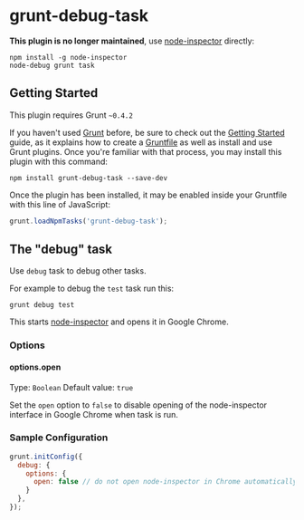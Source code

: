 # grunt-debug-task

**This plugin is no longer maintained**, use [node-inspector](https://npmjs.org/package/node-inspector) directly:

    npm install -g node-inspector
    node-debug grunt task

## Getting Started
This plugin requires Grunt `~0.4.2`

If you haven't used [Grunt](http://gruntjs.com/) before, be sure to check out the [Getting Started](http://gruntjs.com/getting-started) guide, as it explains how to create a [Gruntfile](http://gruntjs.com/sample-gruntfile) as well as install and use Grunt plugins. Once you're familiar with that process, you may install this plugin with this command:

```shell
npm install grunt-debug-task --save-dev
```

Once the plugin has been installed, it may be enabled inside your Gruntfile with this line of JavaScript:

```js
grunt.loadNpmTasks('grunt-debug-task');
```

## The "debug" task

Use `debug` task to debug other tasks.

For example to debug the `test` task run this:

```
grunt debug test
```

This starts [node-inspector](https://npmjs.org/package/node-inspector) and opens it in Google Chrome.

### Options

#### options.open
Type: `Boolean`
Default value: `true`

Set the `open` option to `false` to disable opening of the node-inspector interface in Google Chrome when task is run.

### Sample Configuration

```js
grunt.initConfig({
  debug: {
    options: {
      open: false // do not open node-inspector in Chrome automatically
    }
  },
});
```

